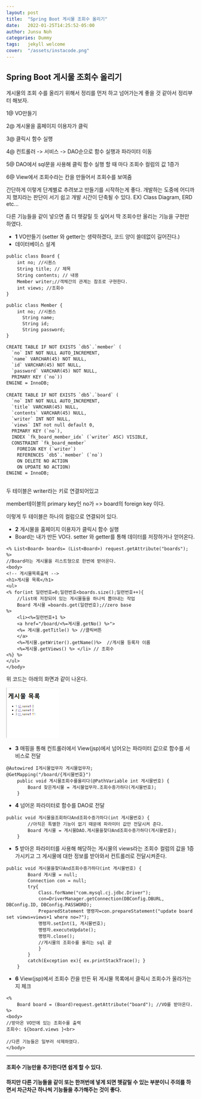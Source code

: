 ```yaml
---
layout: post
title:  "Spring Boot 게시물 조회수 올리기"
date:   2022-01-25T14:25:52-05:00
author: Junsu Noh
categories: Dummy
tags:	jekyll welcome
cover:  "/assets/instacode.png"
---
```


## Spring Boot 게시물 조회수 올리기

게시물의 조회 수를 올리기 위해서 정리를 먼저 하고 넘어가는게 좋을 것 같아서 정리부터 해보자.



1@ VO만들기

2@ 게시물을 홈페이지 이용자가 클릭

3@ 클릭시 함수 실행

4@ 컨트롤러 -> 서비스 -> DAO순으로 함수 실행과 파라미터 이동

5@ DAO에서 sql문을 사용해 클릭 함수 실행 할 때 마다 조회수 컬럼의 값 1증가

6@ View에서 조회수라는 칸을 만들어서 조회수를 보여줌



간단하게 이렇게 단계별로 추려보고 만들기를 시작하는게 좋다. 개발하는 도중에 어디까지 했지라는 판단이 서기 쉽고 개발 시간이 단축될 수 있다. EX) Class Diagram, ERD etc...

다른 기능들을 같이 넣으면 좀 더 헷갈릴 듯 싶어서 딱 조회수만 올리는 기능을 구현만 하였다.





- **1** VO만들기 (setter 와 getter는 생략하겠다, 코드 양이 쓸데없이 길어진다.) 
- 데이터베이스 설계

```
public class Board {
	int no; //시퀀스
	String title; // 제목
	String contents; // 내용
	Member writer;//객체간의 관계는 참조로 구현한다.
	int views; //조회수
}
```

```
public class Member {
	int no;	//시퀀스
	  String name;
	  String id;
	  String password;
}
```

```
CREATE TABLE IF NOT EXISTS `db5`.`member` (
  `no` INT NOT NULL AUTO_INCREMENT,
  `name` VARCHAR(45) NOT NULL,
  `id` VARCHAR(45) NOT NULL,
  `password` VARCHAR(45) NOT NULL,
  PRIMARY KEY (`no`))
ENGINE = InnoDB;

CREATE TABLE IF NOT EXISTS `db5`.`board` (
  `no` INT NOT NULL AUTO_INCREMENT,
  `title` VARCHAR(45) NULL,
  `contents` VARCHAR(45) NULL,
  `writer` INT NOT NULL, 
  `views` INT not null default 0,
  PRIMARY KEY (`no`),
  INDEX `fk_board_member_idx` (`writer` ASC) VISIBLE,
  CONSTRAINT `fk_board_member`
    FOREIGN KEY (`writer`)            
    REFERENCES `db5`.`member` (`no`) 
    ON DELETE NO ACTION
    ON UPDATE NO ACTION)
ENGINE = InnoDB;


```

두 테이블은 writer라는 키로 연결되어있고 

member테이블의 primary key인 no가 => board의 foreign key 이다. 

이렇게 두 테이블은 하나의 컬럼으로 연결되어 있다.



- **2** 게시물을 홈페이지 이용자가 클릭시 함수 실행 
- Board는 내가 만든 VO다. setter 와 getter를 통해 데이터를 저장하거나 얻어온다.

```
<% List<Board> boards= (List<Board>) request.getAttribute("boards"); %>
//Board라는 게시물을 리스트형으로 한번에 받아온다.
<body>
<!-- 게시물목록출력 -->
<h1>게시물 목록</h1>
<ul>
<% for(int 일련번호=0;일련번호<boards.size();일련번호++){ 
	//list에 저장되어 있는 게시물들을 하나씩 뽑아내는 작업
	Board 게시물 =boards.get(일련번호);//zero base
%>
    <li><%=일련번호+1 %>
    <a href="/board/<%=게시물.getNo() %>"> 
    <%= 게시물.getTitle() %> //클릭버튼
    </a>
    <%=게시물.getWriter().getName()%>  //게시물 등록자 이름
    <%=게시물.getViews() %> </li> // 조회수
<%} %>
</ul>
</body>
```

위 코드는 아래의 화면과 같이 나온다. 

<img src="https://raw.githubusercontent.com/junsu1026/junsu1026.github.io/images/assets/img/게시물목록창.PNG" alt="게시물목록창" style="zoom:50%;" />





- **3** 매핑을 통해 컨트롤러에서 View(jsp)에서 넘어오는 파라미터 값으로 함수를 서비스로 전달

```
@Autowired I게시물업무자 게시물업무자;
@GetMapping("/board/{게시물번호}")
	public void 게시물조회수를올리다(@PathVariable int 게시물번호) {
		Board 찾은게시물 = 게시물업무자.조회수증가하다(게시물번호);
	}
```



- **4** 넘어온 파라미터로 함수를 DAO로 전달

```
public void 게시물을조회하다And조회수증가하다(int 게시물번호) {
		//아직은 특별한 기능이 없기 때문에 파라미터 값만 전달시켜 준다.
		Board 게시물 = 게시물DAO.게시물을찾다And조회수증가하다(게시물번호);
	}
```



- **5** 받아온 파라미터를 사용해 해당하는 게시물의 views라는 조회수 컬럼의 값을 1증가시키고 그 게시물에 대한 정보를 받아와서 컨트롤러로 전달시켜준다.

```
public void 게시물을찾다And조회수증가하다(int 게시물번호) {
		Board 게시물 = null; 
		Connection con = null;		 
	    try{
	        Class.forName("com.mysql.cj.jdbc.Driver");
	        con=DriverManager.getConnection(DBConfig.DBURL, DBConfig.ID, DBConfig.PASSWORD);
	        PreparedStatement 명령자=con.prepareStatement("update board set views=views+1 where no=?");
	        명령자.setInt(1, 게시물번호);
	        명령자.executeUpdate();
	        명령자.close();
	        //게시물의 조회수를 올리는 sql 끝
	        }
	    }
		catch(Exception ex){ ex.printStackTrace(); }
	}
```



- **6** View(jsp)에서 조회수 칸을 만든 뒤 게시물 목록에서 클릭시 조회수가 올라가는지 체크

```
<% 
	Board board = (Board)request.getAttribute("board"); //VO를 받아온다.
%>
<body>
//받아온 VO안에 있는 조회수를 출력
조회수: ${board.views }<br>

//다른 기능들은 일부러 삭제하였다.
</body>
```

------



#### 조회수 기능만을 추가한다면 쉽게 할 수 있다. 

#### 하지만 다른 기능들을 같이 또는 한꺼번에 넣게 되면 헷갈릴 수 있는 부분이니 주의를 하면서 차근차근 하나씩 기능들을 추가해주는 것이 좋다.
